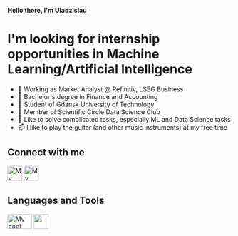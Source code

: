 <b>Hello there, I'm Uladzislau</b>
<h1>I'm looking for internship opportunities in Machine Learning/Artificial Intelligence</h1>

- 👋 Working as Market Analyst @ Refinitiv, LSEG Business
- 👀 Bachelor's degree in Finance and Accounting
- 👀 Student of Gdansk University of Technology
- 🌱 Member of Scientific Circle Data Science Club
- 💞️ Like to solve complicated tasks, especially ML and Data Science tasks
- 📫 I like to play the guitar (and other music instruments) at my free time

<!---
uhryvacheuski/uhryvacheuski is a ✨ special ✨ repository because its `README.md` (this file) appears on your GitHub profile.
You can click the Preview link to take a look at your changes.
--->

<h2>Connect with me</h2>

<img href="https://www.linkedin.com/in/hryvacheuski/" width="33" height="33" src="https://upload.wikimedia.org/wikipedia/commons/thumb/c/ca/LinkedIn_logo_initials.png/768px-LinkedIn_logo_initials.png" alt="My cool logo"/> <img width="33" height="33" src="https://studiokalisz.pl/wp-content/uploads/2018/11/instagram-logo-png-transparent-background-1.png" alt="My cool logo"/>

<h2>Languages and Tools</h2>

<img width="55" height="33" src="https://download.logo.wine/logo/R_(programming_language)/R_(programming_language)-Logo.wine.png" alt="My cool logo"/> <img width="33" height="33" src="https://upload.wikimedia.org/wikipedia/commons/thumb/c/c3/Python-logo-notext.svg/1024px-Python-logo-notext.svg.png"/>
